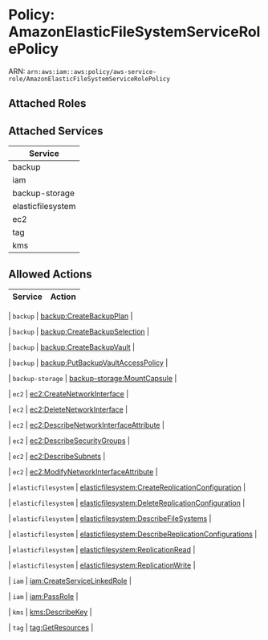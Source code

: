 # Policy: AmazonElasticFileSystemServiceRolePolicy

ARN: `arn:aws:iam::aws:policy/aws-service-role/AmazonElasticFileSystemServiceRolePolicy`

## Attached Roles

## Attached Services

| Service |
|---------|
| backup |
| iam |
| backup-storage |
| elasticfilesystem |
| ec2 |
| tag |
| kms |

## Allowed Actions

| Service | Action |
|:-------:|--------|

| `backup` | [backup:CreateBackupPlan](../actions.md#backup:createbackupplan) |

| `backup` | [backup:CreateBackupSelection](../actions.md#backup:createbackupselection) |

| `backup` | [backup:CreateBackupVault](../actions.md#backup:createbackupvault) |

| `backup` | [backup:PutBackupVaultAccessPolicy](../actions.md#backup:putbackupvaultaccesspolicy) |

| `backup-storage` | [backup-storage:MountCapsule](../actions.md#backup-storage:mountcapsule) |

| `ec2` | [ec2:CreateNetworkInterface](../actions.md#ec2:createnetworkinterface) |

| `ec2` | [ec2:DeleteNetworkInterface](../actions.md#ec2:deletenetworkinterface) |

| `ec2` | [ec2:DescribeNetworkInterfaceAttribute](../actions.md#ec2:describenetworkinterfaceattribute) |

| `ec2` | [ec2:DescribeSecurityGroups](../actions.md#ec2:describesecuritygroups) |

| `ec2` | [ec2:DescribeSubnets](../actions.md#ec2:describesubnets) |

| `ec2` | [ec2:ModifyNetworkInterfaceAttribute](../actions.md#ec2:modifynetworkinterfaceattribute) |

| `elasticfilesystem` | [elasticfilesystem:CreateReplicationConfiguration](../actions.md#elasticfilesystem:createreplicationconfiguration) |

| `elasticfilesystem` | [elasticfilesystem:DeleteReplicationConfiguration](../actions.md#elasticfilesystem:deletereplicationconfiguration) |

| `elasticfilesystem` | [elasticfilesystem:DescribeFileSystems](../actions.md#elasticfilesystem:describefilesystems) |

| `elasticfilesystem` | [elasticfilesystem:DescribeReplicationConfigurations](../actions.md#elasticfilesystem:describereplicationconfigurations) |

| `elasticfilesystem` | [elasticfilesystem:ReplicationRead](../actions.md#elasticfilesystem:replicationread) |

| `elasticfilesystem` | [elasticfilesystem:ReplicationWrite](../actions.md#elasticfilesystem:replicationwrite) |

| `iam` | [iam:CreateServiceLinkedRole](../actions.md#iam:createservicelinkedrole) |

| `iam` | [iam:PassRole](../actions.md#iam:passrole) |

| `kms` | [kms:DescribeKey](../actions.md#kms:describekey) |

| `tag` | [tag:GetResources](../actions.md#tag:getresources) |
